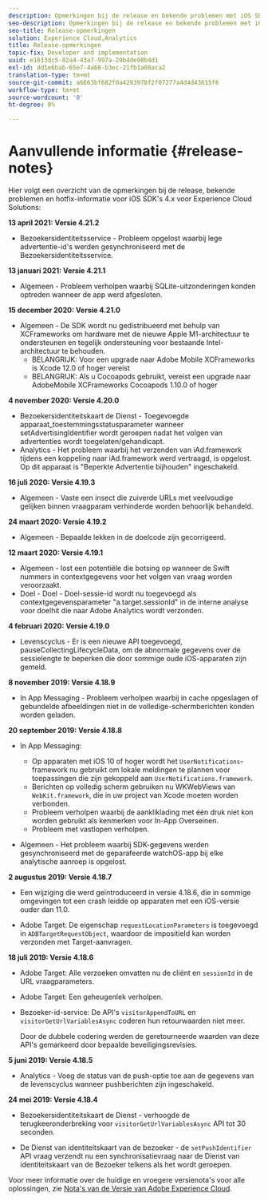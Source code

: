 ```yaml
---
description: Opmerkingen bij de release en bekende problemen met iOS SDK's 4.x voor Experience Cloud Solutions.
seo-description: Opmerkingen bij de release en bekende problemen met iOS SDK's 4.x voor Experience Cloud Solutions.
seo-title: Release-opmerkingen
solution: Experience Cloud,Analytics
title: Release-opmerkingen
topic-fix: Developer and implementation
uuid: e1613dc5-02a4-43a7-997a-29b4de98b4d1
exl-id: dd1e6bab-65e7-4a68-b3ec-21fb1a08aca2
translation-type: tm+mt
source-git-commit: a6663bf682f0a4283978f2f07277a4d4d43615f6
workflow-type: tm+mt
source-wordcount: '0'
ht-degree: 0%

---
```


# Aanvullende informatie {#release-notes}

Hier volgt een overzicht van de opmerkingen bij de release, bekende problemen en hotfix-informatie voor iOS SDK&#39;s 4.x voor Experience Cloud Solutions:

**13 april 2021: Versie 4.21.2**

* Bezoekersidentiteitsservice - Probleem opgelost waarbij lege advertentie-id&#39;s werden gesynchroniseerd met de Bezoekersidentiteitsservice.

**13 januari 2021: Versie 4.21.1**

* Algemeen - Probleem verholpen waarbij SQLite-uitzonderingen konden optreden wanneer de app werd afgesloten.

**15 december 2020: Versie 4.21.0**

* Algemeen - De SDK wordt nu gedistribueerd met behulp van XCFrameworks om hardware met de nieuwe Apple M1-architectuur te ondersteunen en tegelijk ondersteuning voor bestaande Intel-architectuur te behouden.
   * BELANGRIJK: Voor een upgrade naar Adobe Mobile XCFrameworks is Xcode 12.0 of hoger vereist
   * BELANGRIJK: Als u Cocoapods gebruikt, vereist een upgrade naar AdobeMobile XCFrameworks Cocoapods 1.10.0 of hoger

**4 november 2020: Versie 4.20.0**

* Bezoekersidentiteitskaart de Dienst - Toegevoegde apparaat_toestemmingsstatusparameter wanneer setAdvertisingIdentifier wordt geroepen nadat het volgen van advertenties wordt toegelaten/gehandicapt.
* Analytics - Het probleem waarbij het verzenden van iAd.framework tijdens een koppeling naar iAd.framework werd vertraagd, is opgelost. Op dit apparaat is &quot;Beperkte Advertentie bijhouden&quot; ingeschakeld.

**16 juli 2020: Versie 4.19.3**

* Algemeen - Vaste een insect die zuiverde URLs met veelvoudige gelijken binnen vraagparam verhinderde worden behoorlijk behandeld.

**24 maart 2020: Versie 4.19.2**

* Algemeen - Bepaalde lekken in de doelcode zijn gecorrigeerd.

**12 maart 2020: Versie 4.19.1**

* Algemeen - lost een potentiële die botsing op wanneer de Swift nummers in contextgegevens voor het volgen van vraag worden veroorzaakt.
* Doel - Doel - Doel-sessie-id wordt nu toegevoegd als contextgegevensparameter &quot;a.target.sessionId&quot; in de interne analyse voor doelhit die naar Adobe Analytics wordt verzonden.

**4 februari 2020: Versie 4.19.0**

* Levenscyclus - Er is een nieuwe API toegevoegd, pauseCollectingLifecycleData, om de abnormale gegevens over de sessielengte te beperken die door sommige oude iOS-apparaten zijn gemeld.

**8 november 2019: Versie 4.18.9**

* In App Messaging - Probleem verholpen waarbij in cache opgeslagen of gebundelde afbeeldingen niet in de volledige-schermberichten konden worden geladen.

**20 september 2019: Versie 4.18.8**

* In App Messaging:

   * Op apparaten met iOS 10 of hoger wordt het `UserNotifications`-framework nu gebruikt om lokale meldingen te plannen voor toepassingen die zijn gekoppeld aan `UserNotifications.framework`.
   * Berichten op volledig scherm gebruiken nu WKWebViews van `WebKit.framework`, die in uw project van Xcode moeten worden verbonden.
   * Probleem verholpen waarbij de aankliklading met één druk niet kon worden gebruikt als kenmerken voor In-App Overseinen.
   * Probleem met vastlopen verholpen.

* Algemeen - Het probleem waarbij SDK-gegevens werden gesynchroniseerd met de geparafeerde watchOS-app bij elke analytische aanroep is opgelost.

**2 augustus 2019: Versie 4.18.7**

* Een wijziging die werd geïntroduceerd in versie 4.18.6, die in sommige omgevingen tot een crash leidde op apparaten met een iOS-versie ouder dan 11.0.

* Adobe Target: De eigenschap `requestLocationParameters` is toegevoegd in `ADBTargetRequestObject`, waardoor de impositieId kan worden verzonden met Target-aanvragen.

**18 juli 2019: Versie 4.18.6**

* Adobe Target: Alle verzoeken omvatten nu de cliënt en `sessionId` in de URL vraagparameters.
* Adobe Target: Een geheugenlek verholpen.
* Bezoeker-id-service: De API&#39;s `visitorAppendToURL` en `visitorGetUrlVariablesAsync` coderen hun retourwaarden niet meer.

   Door de dubbele codering werden de geretourneerde waarden van deze API&#39;s gemarkeerd door bepaalde beveiligingsrevisies.

**5 juni 2019: Versie 4.18.5**

* Analytics - Voeg de status van de push-optie toe aan de gegevens van de levenscyclus wanneer pushberichten zijn ingeschakeld.

**24 mei 2019: Versie 4.18.4**

* Bezoekersidentiteitskaart de Dienst - verhoogde de terugkeeronderbreking voor
   `visitorGetUrlVariablesAsync` API tot 30 seconden.

* De Dienst van identiteitskaart van de bezoeker - de `setPushIdentifier` API vraag verzendt nu een synchronisatievraag naar de Dienst van identiteitskaart van de Bezoeker telkens als het wordt geroepen.

Voor meer informatie over de huidige en vroegere versienota&#39;s voor alle oplossingen, zie [Nota&#39;s van de Versie van Adobe Experience Cloud](https://docs.adobe.com/content/help/nl-NL/release-notes/experience-cloud/current.html).
